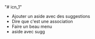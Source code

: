 "# icn_1"
- Ajouter un aside avec des suggestions
- Dire que c'est une association
- Faire un beau menu
- aside avec sugg